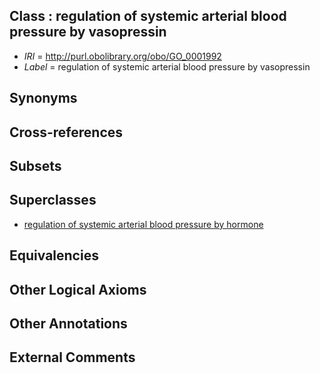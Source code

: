 
## Class : regulation of systemic arterial blood pressure by vasopressin

 * *IRI* = http://purl.obolibrary.org/obo/GO_0001992
 * *Label* = regulation of systemic arterial blood pressure by vasopressin

## Synonyms


## Cross-references


## Subsets


## Superclasses

 * [regulation of systemic arterial blood pressure by hormone](../../GO/90/GO_0001990.md)

## Equivalencies


## Other Logical Axioms


## Other Annotations


## External Comments

